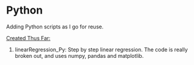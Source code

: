# Python
Adding Python scripts as I go for reuse.
<br />

<u>Created Thus Far:</u> <br />
1. linearRegression_Py: Step by step linear regression. The code is really broken out, and uses numpy, pandas and matplotlib.<br />





